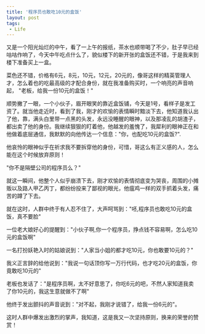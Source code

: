 ```yaml
---
title: '程序员也敢吃10元的盒饭'
layout: post
tags:
 - Life
---
```


又是一个阳光灿烂的中午，看了一上午的报纸，茶水也顺带喝了不少，肚子早已经咕咕作响了，今天中午吃点什么了，貌似楼下的新开张的盒饭还不错，于是我来到楼下准备买上一盒。

<!--more-->

   菜色还不错，价格有6元，8元，10元，12元，20元的，像哥这样的精英管理人才，怎么着也的吃最高级的才配合身份，就在我准备购买时，一个响亮的声音响起，
"老板，给我一份10元的盒饭！"

顺势撇了一眼，一个小伙子，眉开眼笑的靠近盒饭铺，今天是1号，看样子是发工资了。就当他走近时，看到了我，刚才的欢愉的表情瞬时黯淡下去，他知道我认出了他，靠，满头白里带一点黑的头发，永远没睡醒的眼神，以及那凌乱的胡渣子，都出卖了他的身份。我继续狠狠的盯着他，他越发的羞愧了，我犀利的眼神正在和他做着底层通信，我默默的向他传达一个信息："你，也配吃10元的盒饭?".

他哀怜的眼神似乎在祈求我不要拆穿他的身份，可惜，哥这么有正义感的人，怎么能在这个时候放弃原则！

"你不是隔壁公司的程序员么？"

就这一瞬间，他整个人似乎崩溃下去，刚才欢愉的表情彻底变为哭丧，周围的小摊贩以及路人甲乙丙丁，都纷纷投来了鄙视的眼光，他瘟鸡一样的双手抓着头发，痛苦的蹲了下去。

就在这时，人群中终于有人忍不住了，大声呵骂到："呸,程序员也敢吃10元的盒饭，真不要脸"

一位老大娘好心的提醒到："小伙子啊,你一个程序员，挣点钱不容易啊，怎么吃10元的盒饭啊"

一名打扮妖艳入时的姑娘说到："人家当小姐的都才吃10元，你也敢要10元的？"

我义正言辞的给他说到："我说一句话顶你写一万行代码，也才吃20元的盒饭，你竟敢吃10元的"

老板也发话了："是程序员啊，太不好意思了，你吃6元的吧，不然人家知道我卖了你10元的，我这生意就做不了啊"

他终于发出颤抖的声音说到："对不起，我刚才说错了，给我一份6元的"。

这时人群中爆发出激烈的掌声，我知道，这是我又一次坚持原则，换来的荣誉的赞赏！ 